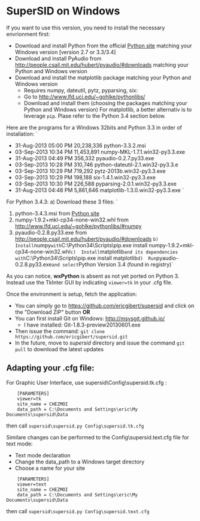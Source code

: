 SuperSID on Windows
===================

If you want to use this version, you need to install the necessary envrionment first:
 - Download and install Python from the official [Python site](http://python.org) matching your Windows version [version 2.7 or 3.3/3.4]
 - Download and install PyAudio from http://people.csail.mit.edu/hubert/pyaudio/#downloads matching your Python and Windows version
 - Download and install the matplotlib package matching your Python and Windows version
	- Requires numpy, dateutil, pytz, pyparsing, six:
	- Go to http://www.lfd.uci.edu/~gohlke/pythonlibs/
	- Download and install them (choosing the packages matching your Python and Windows version)
For matplotlib, a better alternativ is to leverage `pip`. Plase refer to the Python 3.4 section below.

Here are the programs for a Windows 32bits and Python 3.3 in order of installation:
`
-  31-Aug-2013  05:00 PM        20,238,336 python-3.3.2.msi
-  03-Sep-2013  10:34 PM        11,453,891 numpy-MKL-1.7.1.win32-py3.3.exe
-  31-Aug-2013  04:49 PM           356,332 pyaudio-0.2.7.py33.exe
-  03-Sep-2013  10:28 PM           310,746 python-dateutil-2.1.win32-py3.3.e
-  03-Sep-2013  10:29 PM           719,292 pytz-2013b.win32-py3.3.exe
-  03-Sep-2013  10:29 PM           198,188 six-1.4.1.win32-py3.3.exe
-  03-Sep-2013  10:30 PM           226,588 pyparsing-2.0.1.win32-py3.3.exe
-  31-Aug-2013  04:48 PM         5,861,646 matplotlib-1.3.0.win32-py3.3.exe
`

For Python 3.4.3:
a) Download these 3 files:
`
1.  python-3.4.3.msi from [Python site](http://python.org)
2.  numpy-1.9.2+mkl-cp34-none-win32.whl from http://www.lfd.uci.edu/~gohlke/pythonlibs/#numpy
3.  pyaudio-0.2.8.py33.exe from http://people.csail.mit.edu/hubert/pyaudio/#downloads
`
b)  Install `numpy` with `C:\Python34\Scripts\pip.exe install numpy-1.9.2+mkl-cp34-none-win32.whl`
c)  Install `matplotlib` and its dependencies with `C:\Python34\Scripts\pip.exe install matplotlib`
d)  Run `pyaudio-0.2.8.py33.exe` and select `Python Version 3.4 (found in registry)` 


As you can notice, **wxPython** is absent as not yet ported on Python 3. Instead use the TkInter GUI by indicating `viewer=tk` in your .cfg file.

Once the environment is setup, fetch the application:
 - You can simply go to https://github.com/ericgibert/supersid and click on the "Download ZIP" button
**OR**
 - You can first install Git on Windows: http://msysgit.github.io/
	- I have installed: Git-1.8.3-preview20130601.exe
 - Then issue the command: ````git clone https://github.com/ericgibert/supersid.git````
 - In the future, move to *supersid* directory and issue the command ````git pull```` to download the latest updates


Adapting your .cfg file:
------------------------
For Graphic User Interface, use supersid\Config\supersid.tk.cfg :
````
	[PARAMETERS]
	viewer=tk
	site_name = CHEZMOI
	data_path = C:\Documents and Settings\eric\My Documents\supersid\Data
````
then call ````supersid\supersid.py Config\supersid.tk.cfg````


Similare changes can be performed to the Config\supersid.text.cfg file for text mode:
 - Text mode declaration 
 - Change the data_path to a Windows target directory
 - Choose a name for your site

````
	[PARAMETERS]
	viewer=text
	site_name = CHEZMOI
	data_path = C:\Documents and Settings\eric\My Documents\supersid\Data
````

then call ````supersid\supersid.py Config\supersid.text.cfg````
